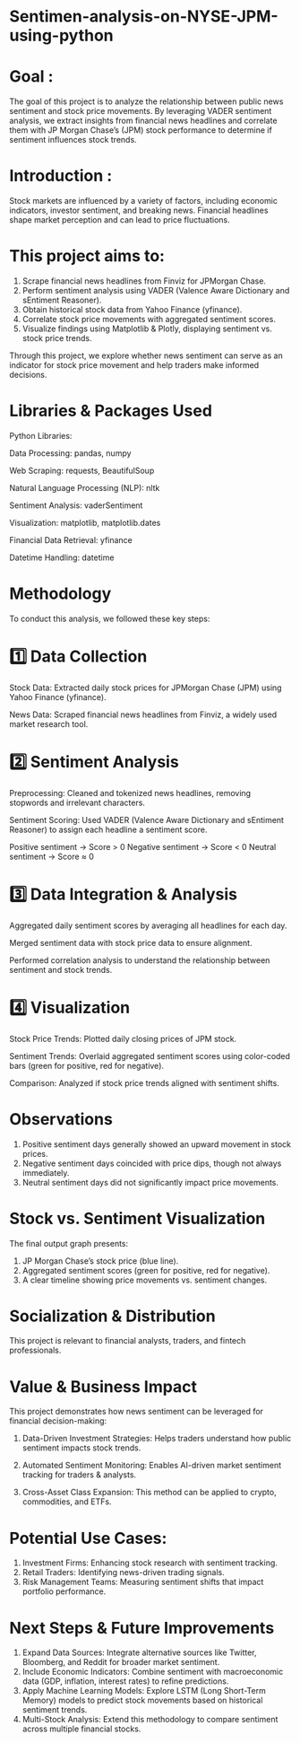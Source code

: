 # Sentimen-analysis-on-NYSE-JPM-using-python

# Goal :
The goal of this project is to analyze the relationship between public news sentiment and stock price movements. By leveraging VADER sentiment analysis, we extract insights from financial news headlines and correlate them with JP Morgan Chase’s (JPM) stock performance to determine if sentiment influences stock trends.

# Introduction : 
Stock markets are influenced by a variety of factors, including economic indicators, investor sentiment, and breaking news. Financial headlines shape market perception and can lead to price fluctuations.

# This project aims to:
1. Scrape financial news headlines from Finviz for JPMorgan Chase.
2. Perform sentiment analysis using VADER (Valence Aware Dictionary and sEntiment Reasoner).
3. Obtain historical stock data from Yahoo Finance (yfinance).
4. Correlate stock price movements with aggregated sentiment scores.
5. Visualize findings using Matplotlib & Plotly, displaying sentiment vs. stock price trends.

Through this project, we explore whether news sentiment can serve as an indicator for stock price movement and help traders make informed decisions.

# Libraries & Packages Used
Python Libraries:

Data Processing: pandas, numpy

Web Scraping: requests, BeautifulSoup

Natural Language Processing (NLP): nltk

Sentiment Analysis: vaderSentiment

Visualization: matplotlib, matplotlib.dates

Financial Data Retrieval: yfinance

Datetime Handling: datetime

# Methodology
To conduct this analysis, we followed these key steps:

# 1️⃣ Data Collection
Stock Data: Extracted daily stock prices for JPMorgan Chase (JPM) using Yahoo Finance (yfinance).

News Data: Scraped financial news headlines from Finviz, a widely used market research tool.

# 2️⃣ Sentiment Analysis
Preprocessing: Cleaned and tokenized news headlines, removing stopwords and irrelevant characters.

Sentiment Scoring: Used VADER (Valence Aware Dictionary and sEntiment Reasoner) to assign each headline a sentiment score.

Positive sentiment → Score > 0
Negative sentiment → Score < 0
Neutral sentiment → Score ≈ 0

# 3️⃣ Data Integration & Analysis
Aggregated daily sentiment scores by averaging all headlines for each day.

Merged sentiment data with stock price data to ensure alignment.

Performed correlation analysis to understand the relationship between sentiment and stock trends.

# 4️⃣ Visualization
Stock Price Trends: Plotted daily closing prices of JPM stock.

Sentiment Trends: Overlaid aggregated sentiment scores using color-coded bars (green for positive, red for negative).

Comparison: Analyzed if stock price trends aligned with sentiment shifts.

#  Observations
1. Positive sentiment days generally showed an upward movement in stock prices.
2. Negative sentiment days coincided with price dips, though not always immediately.
3. Neutral sentiment days did not significantly impact price movements.

#  Stock vs. Sentiment Visualization
The final output graph presents:
1. JP Morgan Chase’s stock price (blue line).
2. Aggregated sentiment scores (green for positive, red for negative).
3. A clear timeline showing price movements vs. sentiment changes.

# Socialization & Distribution
This project is relevant to financial analysts, traders, and fintech professionals.

# Value & Business Impact
This project demonstrates how news sentiment can be leveraged for financial decision-making:

1. Data-Driven Investment Strategies: Helps traders understand how public sentiment impacts stock trends.

2. Automated Sentiment Monitoring: Enables AI-driven market sentiment tracking for traders & analysts.

3. Cross-Asset Class Expansion: This method can be applied to crypto, commodities, and ETFs.

# Potential Use Cases:

1. Investment Firms: Enhancing stock research with sentiment tracking.
2. Retail Traders: Identifying news-driven trading signals.
3. Risk Management Teams: Measuring sentiment shifts that impact portfolio performance.

# Next Steps & Future Improvements
1. Expand Data Sources: Integrate alternative sources like Twitter, Bloomberg, and Reddit for broader market sentiment.
2. Include Economic Indicators: Combine sentiment with macroeconomic data (GDP, inflation, interest rates) to refine predictions.
3. Apply Machine Learning Models: Explore LSTM (Long Short-Term Memory) models to predict stock movements based on historical sentiment trends.
4. Multi-Stock Analysis: Extend this methodology to compare sentiment across multiple financial stocks.

















